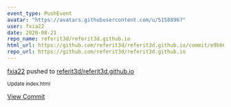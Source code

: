 ```yaml
---
event_type: PushEvent
avatar: "https://avatars.githubusercontent.com/u/5158896?"
user: fxia22
date: 2020-08-21
repo_name: referit3d/referit3d.github.io
html_url: https://github.com/referit3d/referit3d.github.io/commit/e9b661aee70530ec90a771ec5b86553b8f68a517
repo_url: https://github.com/referit3d/referit3d.github.io
---
```


<a href='https://github.com/fxia22' target='_blank'>fxia22</a> pushed to <a href='https://github.com/referit3d/referit3d.github.io' target='_blank'>referit3d/referit3d.github.io</a>

<small>Update index.html</small>

<a href='https://github.com/referit3d/referit3d.github.io/commit/e9b661aee70530ec90a771ec5b86553b8f68a517' target='_blank'>View Commit</a>